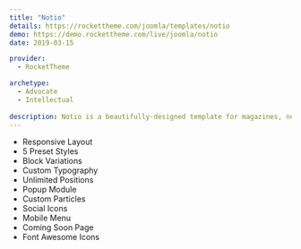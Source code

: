 ```yaml
---
title: "Notio"
details: https://rockettheme.com/joomla/templates/notio
demo: https://demo.rockettheme.com/live/joomla/notio
date: 2019-03-15

provider: 
  - RocketTheme

archetype:
  - Advocate
  - Intellectual
  
description: Notio is a beautifully-designed template for magazines, news, and other content-rich websites. Featuring a variety of dynamic particles that enable you to easily create custom items or pull content directly from the CMS.
---
```


* Responsive Layout
* 5 Preset Styles
* Block Variations
* Custom Typography
* Unlimited Positions
* Popup Module
* Custom Particles
* Social Icons
* Mobile Menu
* Coming Soon Page
* Font Awesome Icons	